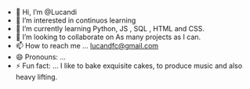 - 👋 Hi, I’m @Lucandi
- 👀 I’m interested in continuos learning
- 🌱 I’m currently learning Python, JS , SQL , HTML and CSS.
- 💞️ I’m looking to collaborate on As many projects as I can.
- 📫 How to reach me ... lucandfc@gmail.com
- 😄 Pronouns: ...
- ⚡ Fun fact: ... I like to bake exquisite cakes, to produce music and also heavy lifting.

<!---
Lucandi/Lucandi is a ✨ special ✨ repository because its `README.md` (this file) appears on your GitHub profile.
You can click the Preview link to take a look at your changes.
--->
